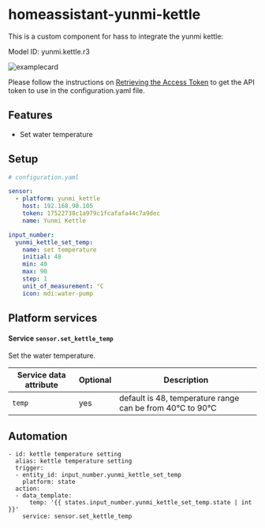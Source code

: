 # homeassistant-yunmi-kettle

This is a custom component for hass to integrate the yunmi kettle:

Model ID: yunmi.kettle.r3

![examplecard](https://github.com/lukezzz/homeassistant-yunmi-kettle/blob/master/iamges/yunmikettlecard.png)

Please follow the instructions on [Retrieving the Access Token](https://www.home-assistant.io/components/vacuum.xiaomi_miio/#retrieving-the-access-token) to get the API token to use in the configuration.yaml file.

## Features
* Set water temperature 

## Setup

```yaml
# configuration.yaml

sensor:
  - platform: yunmi_kettle
    host: 192.168.98.105
    token: 17522738c1a979c1fcafafa44c7a9dec
    name: Yunmi Kettle

input_number:
  yunmi_kettle_set_temp:
    name: set temperature
    initial: 48
    min: 40
    max: 90
    step: 1
    unit_of_measurement: °C
    icon: mdi:water-pump
```

## Platform services

#### Service `sensor.set_kettle_temp`

Set the water temperature.

| Service data attribute    | Optional | Description                                                          |
|---------------------------|----------|----------------------------------------------------------------------|
| `temp`               |      yes | default is 48,  temperature range can be from 40°C to 90°C    |

## Automation
```
- id: kettle temperature setting
  alias: kettle temperature setting
  trigger:
  - entity_id: input_number.yunmi_kettle_set_temp
    platform: state
  action:
  - data_template:
      temp: '{{ states.input_number.yunmi_kettle_set_temp.state | int }}'
    service: sensor.set_kettle_temp
```
